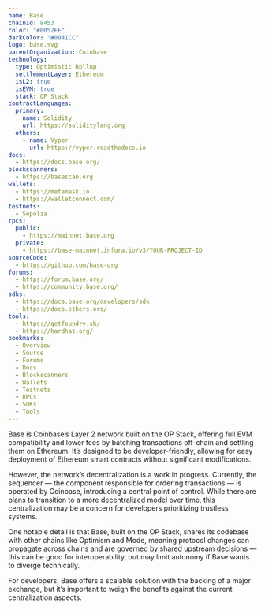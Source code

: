 ```yaml
---
name: Base
chainId: 8453
color: "#0052FF"
darkColor: "#0041CC"
logo: base.svg
parentOrganization: Coinbase
technology:
  type: Optimistic Rollup
  settlementLayer: Ethereum
  isL2: true
  isEVM: true
  stack: OP Stack
contractLanguages:
  primary:
    name: Solidity
    url: https://soliditylang.org
  others:
    - name: Vyper
      url: https://vyper.readthedocs.io
docs:
  - https://docs.base.org/
blockscanners:
  - https://basescan.org
wallets:
  - https://metamask.io
  - https://walletconnect.com/
testnets:
  - Sepolia
rpcs:
  public:
    - https://mainnet.base.org
  private:
    - https://base-mainnet.infura.io/v3/YOUR-PROJECT-ID
sourceCode:
  - https://github.com/base-org
forums:
  - https://forum.base.org/
  - https://community.base.org/
sdks:
  - https://docs.base.org/developers/sdk
  - https://docs.ethers.org/
tools:
  - https://getfoundry.sh/
  - https://hardhat.org/
bookmarks:
  - Overview
  - Source
  - Forums
  - Docs
  - Blockscanners
  - Wallets
  - Testnets
  - RPCs
  - SDKs
  - Tools
---
```


Base is Coinbase’s Layer 2 network built on the OP Stack, offering full EVM compatibility and lower fees by batching transactions off-chain and settling them on Ethereum. It’s designed to be developer-friendly, allowing for easy deployment of Ethereum smart contracts without significant modifications.

However, the network’s decentralization is a work in progress. Currently, the sequencer — the component responsible for ordering transactions — is operated by Coinbase, introducing a central point of control. While there are plans to transition to a more decentralized model over time, this centralization may be a concern for developers prioritizing trustless systems.

One notable detail is that Base, built on the OP Stack, shares its codebase with other chains like Optimism and Mode, meaning protocol changes can propagate across chains and are governed by shared upstream decisions — this can be good for interoperability, but may limit autonomy if Base wants to diverge technically.

For developers, Base offers a scalable solution with the backing of a major exchange, but it’s important to weigh the benefits against the current centralization aspects.
